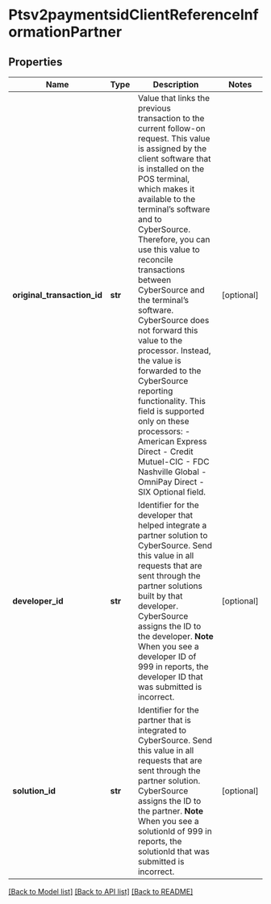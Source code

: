 # Ptsv2paymentsidClientReferenceInformationPartner

## Properties
Name | Type | Description | Notes
------------ | ------------- | ------------- | -------------
**original_transaction_id** | **str** | Value that links the previous transaction to the current follow-on request. This value is assigned by the client software that is installed on the POS terminal, which makes it available to the terminal’s software and to CyberSource. Therefore, you can use this value to reconcile transactions between CyberSource and the terminal’s software.  CyberSource does not forward this value to the processor. Instead, the value is forwarded to the CyberSource reporting functionality.  This field is supported only on these processors: - American Express Direct - Credit Mutuel-CIC - FDC Nashville Global - OmniPay Direct - SIX  Optional field.  | [optional] 
**developer_id** | **str** | Identifier for the developer that helped integrate a partner solution to CyberSource.  Send this value in all requests that are sent through the partner solutions built by that developer. CyberSource assigns the ID to the developer.  **Note** When you see a developer ID of 999 in reports, the developer ID that was submitted is incorrect.  | [optional] 
**solution_id** | **str** | Identifier for the partner that is integrated to CyberSource.  Send this value in all requests that are sent through the partner solution. CyberSource assigns the ID to the partner.  **Note** When you see a solutionId of 999 in reports, the solutionId that was submitted is incorrect.  | [optional] 

[[Back to Model list]](../README.md#documentation-for-models) [[Back to API list]](../README.md#documentation-for-api-endpoints) [[Back to README]](../README.md)



